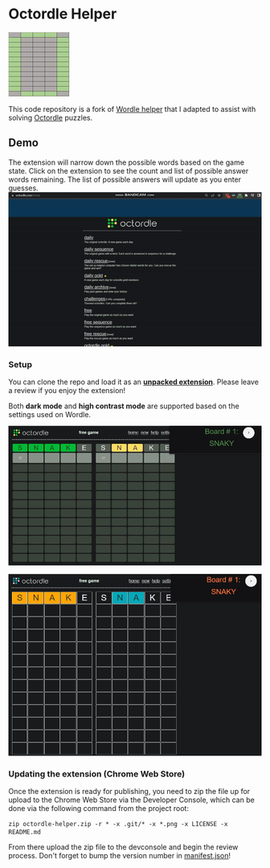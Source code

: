 # Octordle Helper
![Octordle Helper logo](./images/logo.jpg)

This code repository is a fork of [Wordle helper](https://github.com/mysticuno/wordle-helper) that I adapted to assist with solving [Octordle](https://octordle.com/daily) puzzles.


## Demo
The extension will narrow down the possible words based on the game state. Click on the extension to see the count and list of possible answer words remaining. The list of possible answers will update as you enter guesses.
![Octordle GIF Demo](./images/octordle_demo.gif)


### Setup
<!-- You can download the Chrome extension **[here](https://chrome.google.com/webstore/detail/wordle-helper/lcoapaclmojlnbjipmpfibcjomncgdod)**, or  -->
You can clone the repo and load it as an **[unpacked extension](https://developer.chrome.com/docs/extensions/mv3/getstarted/)**. Please leave a review if you enjoy the extension!

Both **dark mode** and **high contrast mode** are supported based on the settings used on Wordle.

![](images/octordle_normal.JPG)

![](images/octordle_colorblind.JPG)

### Updating the extension (Chrome Web Store)
Once the extension is ready for publishing, you need to zip the file up for upload to the Chrome Web Store via the Developer Console, which can be done via the following command from the project root:
```
zip octordle-helper.zip -r * -x .git/* -x *.png -x LICENSE -x README.md
```

From there upload the zip file to the devconsole and begin the review process. Don't forget to bump the version number in [manifest.json](manifest.json)!
